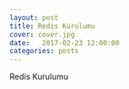```yaml
---
layout: post
title: Redis Kurulumu
cover: cover.jpg
date:   2017-02-23 12:00:00
categories: posts
---
```

Redis Kurulumu
